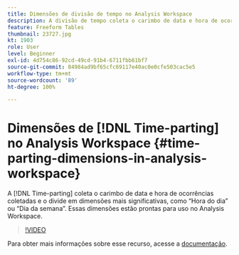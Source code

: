 ```yaml
---
title: Dimensões de divisão de tempo no Analysis Workspace
description: A divisão de tempo coleta o carimbo de data e hora de ocorrências coletadas e o divide em dimensões mais significativas, como “Hora do dia” ou “Dia da semana”. Essas dimensões estão prontas para uso no Analysis Workspace.
feature: Freeform Tables
thumbnail: 23727.jpg
kt: 1903
role: User
level: Beginner
exl-id: 4d754c86-92cd-49cd-91b4-6711fbb61bf7
source-git-commit: 84984ad9bf65cfc69117e40ac0e0cfe503cac5e5
workflow-type: tm+mt
source-wordcount: '89'
ht-degree: 100%

---
```


# Dimensões de [!DNL Time-parting] no Analysis Workspace {#time-parting-dimensions-in-analysis-workspace}

A [!DNL Time-parting] coleta o carimbo de data e hora de ocorrências coletadas e o divide em dimensões mais significativas, como “Hora do dia” ou “Dia da semana”. Essas dimensões estão prontas para uso no Analysis Workspace.

>[!VIDEO](https://video.tv.adobe.com/v/23727/?quality=12&learn=on)

Para obter mais informações sobre esse recurso, acesse a [documentação](https://experienceleague.adobe.com/docs/analytics/analyze/analysis-workspace/components/dimensions/time-parting-dimensions.html?lang=pt-BR).
